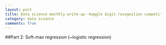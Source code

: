 ```yaml
---
layout: post
title: Data science monthly write-up--Kaggle digit recognition competition--Part 2
category: data science
comments: True
---
```


##Part 2: Soft-max regression (~logistic regression)